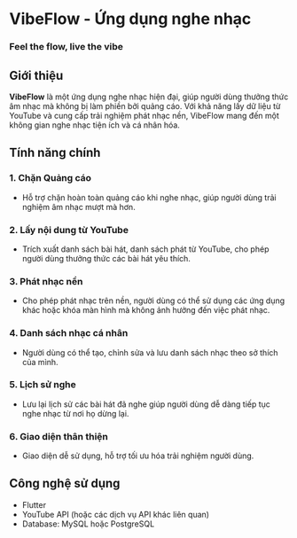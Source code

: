 # VibeFlow - Ứng dụng nghe nhạc
### Feel the flow, live the vibe

## Giới thiệu

**VibeFlow** là một ứng dụng nghe nhạc hiện đại, giúp người dùng thưởng thức âm nhạc mà không bị làm phiền bởi quảng cáo. Với khả năng lấy dữ liệu từ YouTube và cung cấp trải nghiệm phát nhạc nền, VibeFlow mang đến một không gian nghe nhạc tiện ích và cá nhân hóa.

## Tính năng chính

### 1. **Chặn Quảng cáo**

- Hỗ trợ chặn hoàn toàn quảng cáo khi nghe nhạc, giúp người dùng trải nghiệm âm nhạc mượt mà hơn.

### 2. **Lấy nội dung từ YouTube**

- Trích xuất danh sách bài hát, danh sách phát từ YouTube, cho phép người dùng thưởng thức các bài hát yêu thích.

### 3. **Phát nhạc nền**

- Cho phép phát nhạc trên nền, người dùng có thể sử dụng các ứng dụng khác hoặc khóa màn hình mà không ảnh hưởng đến việc phát nhạc.

### 4. **Danh sách nhạc cá nhân**

- Người dùng có thể tạo, chỉnh sửa và lưu danh sách nhạc theo sở thích của mình.

### 5. **Lịch sử nghe**

- Lưu lại lịch sử các bài hát đã nghe giúp người dùng dễ dàng tiếp tục nghe nhạc từ nơi họ dừng lại.

### 6. **Giao diện thân thiện**

- Giao diện dễ sử dụng, hỗ trợ tối ưu hóa trải nghiệm người dùng.

## Công nghệ sử dụng

- Flutter
- YouTube API (hoặc các dịch vụ API khác liên quan)
- Database: MySQL hoặc PostgreSQL
